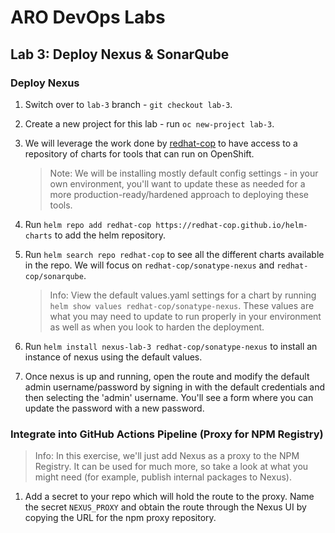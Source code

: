 # ARO DevOps Labs

## Lab 3: Deploy Nexus & SonarQube

### Deploy Nexus

1. Switch over to `lab-3` branch - `git checkout lab-3`.

2. Create a new project for this lab - run `oc new-project lab-3`.

3. We will leverage the work done by [redhat-cop](https://github.com/redhat-cop/helm-charts) to have access to a repository of charts for tools that can run on OpenShift.

    > Note: We will be installing mostly default config settings - in your own environment, you'll want to update these as needed for a more production-ready/hardened approach to deploying these tools.

4. Run `helm repo add redhat-cop https://redhat-cop.github.io/helm-charts` to add the helm repository.

5. Run `helm search repo redhat-cop` to see all the different charts available in the repo. We will focus on `redhat-cop/sonatype-nexus` and `redhat-cop/sonarqube`.

    > Info: View the default values.yaml settings for a chart by running `helm show values redhat-cop/sonatype-nexus`. These values are what you may need to update to run properly in your environment as well as when you look to harden the deployment.

6. Run `helm install nexus-lab-3 redhat-cop/sonatype-nexus` to install an instance of nexus using the default values.

7. Once nexus is up and running, open the route and modify the default admin username/password by signing in with the default credentials and then selecting the 'admin' username. You'll see a form where you can update the password with a new password.

### Integrate into GitHub Actions Pipeline (Proxy for NPM Registry)

> Info: In this exercise, we'll just add Nexus as a proxy to the NPM Registry. It can be used for much more, so take a look at what you might need (for example, publish internal packages to Nexus).

1. Add a secret to your repo which will hold the route to the proxy. Name the secret `NEXUS_PROXY` and obtain the route through the Nexus UI by copying the URL for the npm proxy repository.

